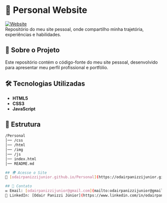 # 🚀 Personal Website  

[![Website](https://img.shields.io/badge/Website-LIVE-blue?style=flat&logo=google-chrome&logoColor=white)](https://odairpanizzijunior.github.io/Personal/)  
Repositório do meu site pessoal, onde compartilho minha trajetória, experiências e habilidades.  

## 📌 Sobre o Projeto  
Este repositório contém o código-fonte do meu site pessoal, desenvolvido para apresentar meu perfil profissional e portfólio.  

## 🛠 Tecnologias Utilizadas  
- **HTML5**  
- **CSS3**  
- **JavaScript**  

## 📂 Estrutura  
```bash
/Personal
│── /css
│── /html
│── /img
│── /js
│── index.html
│── README.md

## 🌍 Acesse o Site  
🔗 [odairpanizzijunior.github.io/Personal](https://odairpanizzijunior.github.io/Personal/)

## 📧 Contato  
✉️ Email: [odairpanizzijunior@gmail.com](mailto:odairpanizzijunior@gmail.com)  
💼 LinkedIn: [Odair Panizzi Júnior](https://www.linkedin.com/in/odairpanizzijunior/)

